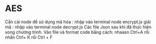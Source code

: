 # AES
Cần cài node để sử dụng
mã hóa : nhập vào terminal node encrypt.js
giải mã : nhập vào terminal node decrypt.js
Các file Json sau khi đã thực hiện xong chương trình. Vào file và format code bằng cách: nhaasn Ctrl+A rồi nhấn Ctrl+ K rồi Ctrl + F
